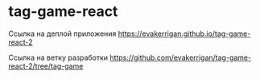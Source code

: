 # tag-game-react

Ссылка на деплой приложения https://evakerrigan.github.io/tag-game-react-2

Ссылка на ветку разработки https://github.com/evakerrigan/tag-game-react-2/tree/tag-game

